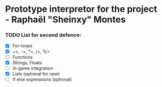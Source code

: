 # Prototype interpretor for the project - Raphaël "Sheinxy" Montes

### TODO List for second defence:
  - [x] For-loops
  - [x] +=, -=, *=, /=, %=
  - [ ] Functions
  - [x] Strings, Floats
  - [ ] In-game integration
  - [x] Lists (optional for now)
  - [ ] If else expressions (optional)